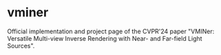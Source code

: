 # vminer
Official implementation and project page of the CVPR'24 paper "VMINer: Versatile Multi-view Inverse Rendering with Near- and Far-field Light Sources".
